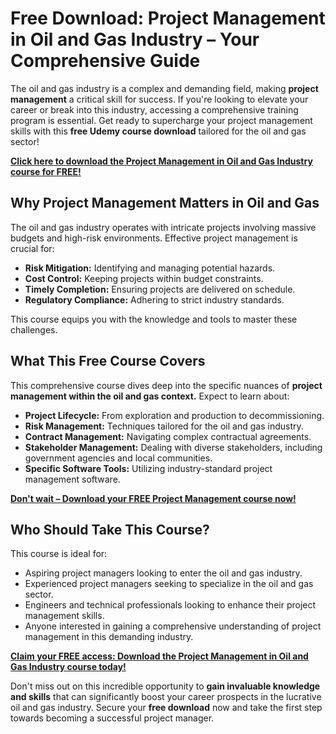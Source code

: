 # Free Download: Project Management in Oil and Gas Industry – Your Comprehensive Guide

The oil and gas industry is a complex and demanding field, making **project management** a critical skill for success. If you're looking to elevate your career or break into this industry, accessing a comprehensive training program is essential. Get ready to supercharge your project management skills with this **free Udemy course download** tailored for the oil and gas sector!

[**Click here to download the Project Management in Oil and Gas Industry course for FREE!**](https://udemywork.com/project-management-in-oil-and-gas-industry)

## Why Project Management Matters in Oil and Gas

The oil and gas industry operates with intricate projects involving massive budgets and high-risk environments. Effective project management is crucial for:

*   **Risk Mitigation:** Identifying and managing potential hazards.
*   **Cost Control:** Keeping projects within budget constraints.
*   **Timely Completion:** Ensuring projects are delivered on schedule.
*   **Regulatory Compliance:** Adhering to strict industry standards.

This course equips you with the knowledge and tools to master these challenges.

## What This Free Course Covers

This comprehensive course dives deep into the specific nuances of **project management within the oil and gas context.** Expect to learn about:

*   **Project Lifecycle:** From exploration and production to decommissioning.
*   **Risk Management:** Techniques tailored for the oil and gas industry.
*   **Contract Management:** Navigating complex contractual agreements.
*   **Stakeholder Management:** Dealing with diverse stakeholders, including government agencies and local communities.
*   **Specific Software Tools:** Utilizing industry-standard project management software.

[**Don't wait – Download your FREE Project Management course now!**](https://udemywork.com/project-management-in-oil-and-gas-industry)

## Who Should Take This Course?

This course is ideal for:

*   Aspiring project managers looking to enter the oil and gas industry.
*   Experienced project managers seeking to specialize in the oil and gas sector.
*   Engineers and technical professionals looking to enhance their project management skills.
*   Anyone interested in gaining a comprehensive understanding of project management in this demanding industry.

[**Claim your FREE access: Download the Project Management in Oil and Gas Industry course today!**](https://udemywork.com/project-management-in-oil-and-gas-industry)

Don't miss out on this incredible opportunity to **gain invaluable knowledge and skills** that can significantly boost your career prospects in the lucrative oil and gas industry. Secure your **free download** now and take the first step towards becoming a successful project manager.

